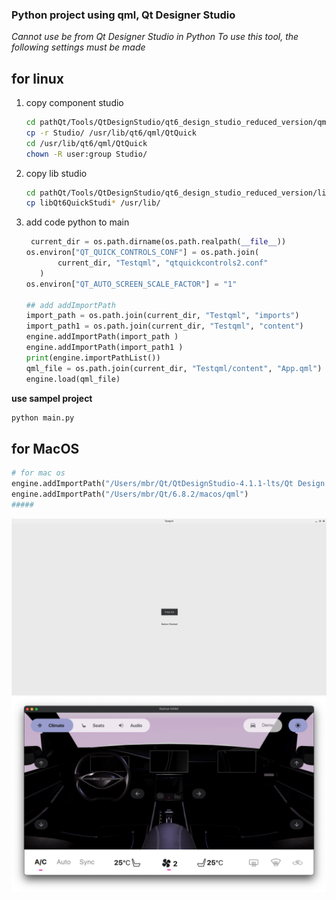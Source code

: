 ### Python project using qml, Qt Designer Studio

*Cannot use be from Qt Designer Studio in Python To use this tool, the following settings must be made*
## for linux
1. copy component studio
    ```bash
    cd pathQt/Tools/QtDesignStudio/qt6_design_studio_reduced_version/qml
    cp -r Studio/ /usr/lib/qt6/qml/QtQuick
    cd /usr/lib/qt6/qml/QtQuick
    chown -R user:group Studio/    
    ```
2. copy lib studio
    ```bash
    cd pathQt/Tools/QtDesignStudio/qt6_design_studio_reduced_version/lib
    cp libQt6QuickStudi* /usr/lib/
    ```

3. add code python to main
    ```python
     current_dir = os.path.dirname(os.path.realpath(__file__))
    os.environ["QT_QUICK_CONTROLS_CONF"] = os.path.join(
           current_dir, "Testqml", "qtquickcontrols2.conf"
       )
    os.environ["QT_AUTO_SCREEN_SCALE_FACTOR"] = "1"

    ## add addImportPath
    import_path = os.path.join(current_dir, "Testqml", "imports")
    import_path1 = os.path.join(current_dir, "Testqml", "content")
    engine.addImportPath(import_path )
    engine.addImportPath(import_path1 )
    print(engine.importPathList())
    qml_file = os.path.join(current_dir, "Testqml/content", "App.qml")
    engine.load(qml_file)

    ```

**use sampel project**
```bash
python main.py
```
## for MacOS
```python
# for mac os
engine.addImportPath("/Users/mbr/Qt/QtDesignStudio-4.1.1-lts/Qt Design Studio.app/Contents/Resources/qt6_design_studio_reduced_version/qml")
engine.addImportPath("/Users/mbr/Qt/6.8.2/macos/qml")
#####
```


![sampel Linux](picture.png)
![sampel mac](picMac.png)